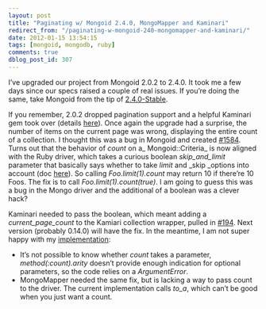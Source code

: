 ```yaml
---
layout: post
title: "Paginating w/ Mongoid 2.4.0, MongoMapper and Kaminari"
redirect_from: "/paginating-w-mongoid-240-mongomapper-and-kaminari/"
date: 2012-01-15 13:54:15
tags: [mongoid, mongodb, ruby]
comments: true
dblog_post_id: 307
---
```

I’ve upgraded our project from Mongoid 2.0.2 to 2.4.0. It took me a few days since our specs raised a couple of real issues. If you’re doing the same, take Mongoid from the tip of [2.4.0-Stable](https://github.com/mongoid/mongoid/tree/2.4.0-stable).

If you remember, 2.0.2 dropped pagination support and a helpful Kaminari gem took over (details [here](http://code.dblock.org/mongoid-202-dropped-pagination-kaminari)). Once again the upgrade had a surprise, the number of items on the current page was wrong, displaying the entire count of a collection. I thought this was a bug in Mongoid and created [#1584](https://github.com/mongoid/mongoid/issues/1584). Turns out that the behavior of _count_ on a_ Mongoid::Criteria_ is now aligned with the Ruby driver, which takes a curious boolean _skip_and_limit_ parameter that basically says whether to take _limit_ and _skip _options into account (doc [here](http://api.mongodb.org/ruby/1.2.0/Mongo/Cursor.html#count-instance_method)). So calling _Foo.limit(1).count_ may return 10 if there’re 10 Foos. The fix is to call _Foo.limit(1).count(true)_. I am going to guess this was a bug in the Mongo driver and the additional of a boolean was a clever hack?

Kaminari needed to pass the boolean, which meant adding a _current_page_count_ to the Kamiari collection wrapper, pulled in [#194](https://github.com/amatsuda/kaminari/pull/194). Next version (probably 0.14.0) will have the fix. In the meantime, I am not super happy with my [implementation](https://github.com/amatsuda/kaminari/pull/194/files):

- It’s not possible to know whether _count_ takes a parameter, _method(:count).arity_ doesn’t provide enough indication for optional parameters, so the code relies on a _ArgumentError_.
- MongoMapper needed the same fix, but is lacking a way to pass count to the driver. The current implementation calls _to_a_, which can’t be good when you just want a count.
